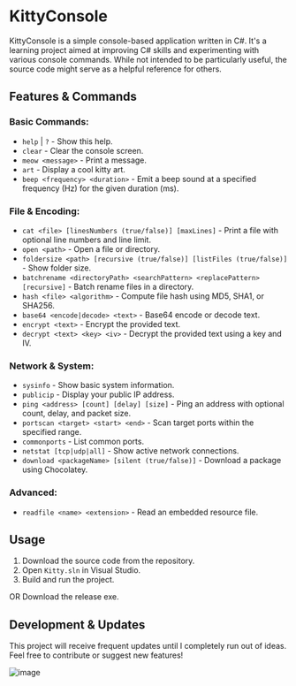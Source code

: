 # KittyConsole

KittyConsole is a simple console-based application written in C#. It's a learning project aimed at improving C# skills and experimenting with various console commands. While not intended to be particularly useful, the source code might serve as a helpful reference for others.

## Features & Commands

### Basic Commands:
- `help` | `?`                      - Show this help.
- `clear`                         - Clear the console screen.
- `meow <message>`                - Print a message.
- `art`                           - Display a cool kitty art.
- `beep <frequency> <duration>`   - Emit a beep sound at a specified frequency (Hz) for the given duration (ms).

### File & Encoding:
- `cat <file> [linesNumbers (true/false)] [maxLines]` - Print a file with optional line numbers and line limit.
- `open <path>`                   - Open a file or directory.
- `foldersize <path> [recursive (true/false)] [listFiles (true/false)]` - Show folder size.
- `batchrename <directoryPath> <searchPattern> <replacePattern> [recursive]` - Batch rename files in a directory.
- `hash <file> <algorithm>`       - Compute file hash using MD5, SHA1, or SHA256.
- `base64 <encode|decode> <text>` - Base64 encode or decode text.
- `encrypt <text>`                - Encrypt the provided text.
- `decrypt <text> <key> <iv>`     - Decrypt the provided text using a key and IV.

### Network & System:
- `sysinfo`                       - Show basic system information.
- `publicip`                      - Display your public IP address.
- `ping <address> [count] [delay] [size]` - Ping an address with optional count, delay, and packet size.
- `portscan <target> <start> <end>` - Scan target ports within the specified range.
- `commonports`                   - List common ports.
- `netstat [tcp|udp|all]`         - Show active network connections.
- `download <packageName> [silent (true/false)]` - Download a package using Chocolatey.

### Advanced:
- `readfile <name> <extension>`   - Read an embedded resource file.

## Usage
1. Download the source code from the repository.
2. Open `Kitty.sln` in Visual Studio.
3. Build and run the project.

OR
Download the release exe.

## Development & Updates
This project will receive frequent updates until I completely run out of ideas. Feel free to contribute or suggest new features!

![image](https://github.com/user-attachments/assets/3b78b93f-56a6-41bb-adbd-899c822a64e1)
